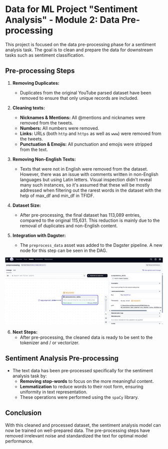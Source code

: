 # Data for ML Project "Sentiment Analysis" - Module 2: Data Pre-processing

This project is focused on the data pre-processing phase for a sentiment analysis task. The goal is to clean and prepare the data for downstream tasks such as sentiment classification.

## Pre-processing Steps

1. **Removing Duplicates:**
   - Duplicates from the original YouTube parsed dataset have been removed to ensure that only unique records are included.

2. **Cleaning texts:**
   - **Nicknames & Mentions:** All @mentions and nicknames were removed from the tweets.
   - **Numbers:** All numbers were removed.
   - **Links:** URLs (both `http` and `https` as well as `www`) were removed from the tweets.
   - **Punctuation & Emojis:** All punctuation and emojis were stripped from the text.

3. **Removing Non-English Texts:**
   - Texts that were not in English were removed from the dataset. However, there was an issue with comments written in non-English languages but using Latin letters. Visual inspection didn't reveal many such instances, so it's assumed that these will be mostly addressed when filtering out the rarest words in the dataset with the help of max_df and min_df in TFIDF.

4. **Dataset Size:**
   - After pre-processing, the final dataset has 113,089 entries, compared to the original 115,631. This reduction is mainly due to the removal of duplicates and non-English content.

5. **Integration with Dagster:**
   - The `preprocess_data` asset was added to the Dagster pipeline. A new node for this step can be seen in the DAG.

<img src="imgs/preprocess.png" alt="Alt text" width="700"/>

6. **Next Steps:**
   - After pre-processing, the cleaned data is ready to be sent to the tokenizer and / or vectorizer.

## Sentiment Analysis Pre-processing

- The text data has been pre-processed specifically for the sentiment analysis task by:
  - **Removing stop-words** to focus on the more meaningful content.
  - **Lemmatization** to reduce words to their root form, ensuring uniformity in text representation.
  - These operations were performed using the `spaCy` library.

## Conclusion

With this cleaned and processed dataset, the sentiment analysis model can now be trained on well-prepared data. The pre-processing steps have removed irrelevant noise and standardized the text for optimal model performance.